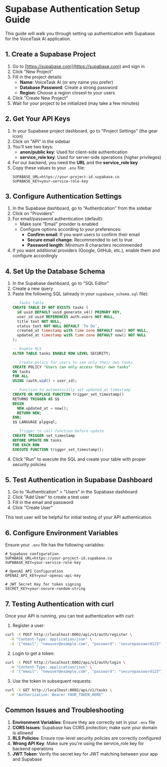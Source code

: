 # Supabase Authentication Setup Guide

This guide will walk you through setting up authentication with Supabase for the VoiceTask AI application.

## 1. Create a Supabase Project

1. Go to [https://supabase.com](https://supabase.com) and sign in
2. Click "New Project"
3. Fill in the project details:
   - **Name**: VoiceTask AI (or any name you prefer)
   - **Database Password**: Create a strong password
   - **Region**: Choose a region closest to your users
4. Click "Create New Project"
5. Wait for your project to be initialized (may take a few minutes)

## 2. Get Your API Keys

1. In your Supabase project dashboard, go to "Project Settings" (the gear icon)
2. Click on "API" in the sidebar
3. You'll see two keys:
   - **anon/public key**: Used for client-side authentication
   - **service_role key**: Used for server-side operations (higher privileges)
4. For our backend, you need the **URL** and the **service_role key**
5. Copy these values to your `.env` file:
   ```
   SUPABASE_URL=https://your-project-id.supabase.co
   SUPABASE_KEY=your-service-role-key
   ```

## 3. Configure Authentication Settings

1. In the Supabase dashboard, go to "Authentication" from the sidebar
2. Click on "Providers" 
3. For email/password authentication (default):
   - Make sure "Email" provider is enabled
   - Configure options according to your preferences:
     - **Confirm email**: If you want users to confirm their email
     - **Secure email change**: Recommended to set to true
     - **Password length**: Minimum 8 characters recommended
4. If you want additional providers (Google, GitHub, etc.), enable them and configure accordingly

## 4. Set Up the Database Schema

1. In the Supabase dashboard, go to "SQL Editor"
2. Create a new query
3. Paste the following SQL (already in your `supabase_schema.sql` file):
   ```sql
   -- Tasks Table
   CREATE TABLE IF NOT EXISTS tasks (
     id uuid DEFAULT uuid_generate_v4() PRIMARY KEY,
     user_id uuid REFERENCES auth.users NOT NULL,
     title text NOT NULL,
     status text NOT NULL DEFAULT 'To Do',
     created_at timestamp with time zone DEFAULT now() NOT NULL,
     updated_at timestamp with time zone DEFAULT now() NOT NULL
   );

   -- Enable RLS
   ALTER TABLE tasks ENABLE ROW LEVEL SECURITY;

   -- Create policy for users to see only their own tasks
   CREATE POLICY "Users can only access their own tasks" 
   ON tasks 
   FOR ALL 
   USING (auth.uid() = user_id);

   -- Function to automatically set updated_at timestamp
   CREATE OR REPLACE FUNCTION trigger_set_timestamp()
   RETURNS TRIGGER AS $$
   BEGIN
     NEW.updated_at = now();
     RETURN NEW;
   END;
   $$ LANGUAGE plpgsql;

   -- Trigger to call function before update
   CREATE TRIGGER set_timestamp
   BEFORE UPDATE ON tasks
   FOR EACH ROW
   EXECUTE FUNCTION trigger_set_timestamp();
   ```
4. Click "Run" to execute the SQL and create your table with proper security policies

## 5. Test Authentication in Supabase Dashboard

1. Go to "Authentication" > "Users" in the Supabase dashboard
2. Click "Add User" to create a test user
3. Fill in the email and password
4. Click "Create User"

This test user will be helpful for initial testing of your API authentication.

## 6. Configure Environment Variables

Ensure your `.env` file has the following variables:

```
# Supabase configuration
SUPABASE_URL=https://your-project-id.supabase.co
SUPABASE_KEY=your-service-role-key

# OpenAI API Configuration
OPENAI_API_KEY=your-openai-api-key

# JWT Secret Key for token signing
SECRET_KEY=your-secure-random-string
```

## 7. Testing Authentication with curl

Once your API is running, you can test authentication with curl:

1. Register a user:
```bash
curl -X POST http://localhost:8002/api/v1/auth/register \
  -H "Content-Type: application/json" \
  -d '{"email": "newuser@example.com", "password": "securepassword123", "full_name": "New User"}'
```

2. Login to get a token:
```bash
curl -X POST http://localhost:8002/api/v1/auth/login \
  -H "Content-Type: application/json" \
  -d '{"email": "newuser@example.com", "password": "securepassword123"}'
```

3. Use the token in subsequent requests:
```bash
curl -X GET http://localhost:8002/api/v1/tasks \
  -H "Authorization: Bearer YOUR_TOKEN_HERE"
```

## Common Issues and Troubleshooting

1. **Environment Variables**: Ensure they are correctly set in your `.env` file
2. **CORS Issues**: Supabase has CORS protection; make sure your domain is allowed
3. **RLS Policies**: Ensure row-level security policies are correctly configured
4. **Wrong API Key**: Make sure you're using the service_role key for backend operations
5. **JWT Token**: Verify the secret key for JWT matching between your app and Supabase 